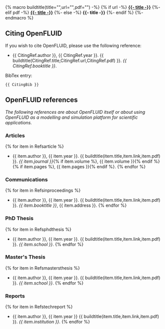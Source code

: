 {% macro buildtitle(title="",url="",pdf="") -%}
{% if url -%}
**<a href="{{ url }}" target=_blank>{{- title -}}</a>**
{%- elif pdf -%}
**<a href="http://www.openfluid-project.org/resources/biblio/{{ pdf }}" target=_blank>{{- title -}}</a>**
{%- else -%}
**{{- title -}}**
{%- endif %}
{%- endmacro %}

## Citing OpenFLUID

If you wish to cite OpenFLUID, please use the following reference:

* {{ CitingRef.author }}, {{ CitingRef.year }}. {{ buildtitle(CitingRef.title,CitingRef.url,CitingRef.pdf) }}. _{{ CitingRef.booktitle }}_.

BibTex entry:
```
{{ CitingBib }}
```

## OpenFLUID references

_The following references are about OpenFLUID itself or about using OpenFLUID as a modelling and simulation platform for scientific applications._

### Articles
{% for item in Refsarticle %}
* {{ item.author }}, {{ item.year }}. {{ buildtitle(item.title,item.link,item.pdf) }}. _{{ item.journal }}_{% if item.volume %}, {{ item.volume }}{% endif %}{% if item.pages %}, {{ item.pages }}{% endif %}.
{% endfor %}

### Communications
{% for item in  Refsinproceedings %}
* {{ item.author }}, {{ item.year }}. {{ buildtitle(item.title,item.link,item.pdf) }}. _{{ item.booktitle }}_, {{ item.address }}.
{% endfor %}

### PhD Thesis
{% for item in Refsphdthesis %}
* {{ item.author }}, {{ item.year }}. {{ buildtitle(item.title,item.link,item.pdf) }}. _{{ item.school }}_.
{% endfor %}

### Master's Thesis
{% for item in Refsmastersthesis %}
* {{ item.author }}, {{ item.year }}. {{ buildtitle(item.title,item.link,item.pdf) }}. _{{ item.school }}_.
{% endfor %}

### Reports
{% for item in Refstechreport %}
* {{ item.author }}, {{ item.year }} {{ buildtitle(item.title,item.link,item.pdf) }}. _{{ item.institution }}_.
{% endfor %}
